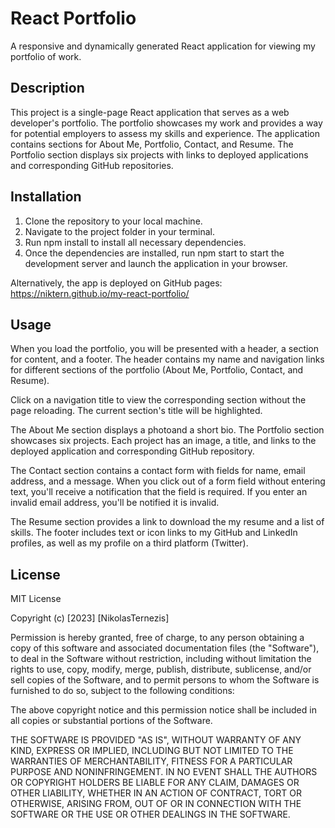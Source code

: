 # React Portfolio

A responsive and dynamically generated React application for viewing my portfolio of work.

## Description

This project is a single-page React application that serves as a web developer's portfolio. The portfolio showcases my work and provides a way for potential employers to assess my skills and experience. The application contains sections for About Me, Portfolio, Contact, and Resume. The Portfolio section displays six projects with links to deployed applications and corresponding GitHub repositories.

## Installation

1. Clone the repository to your local machine.
2. Navigate to the project folder in your terminal.
3. Run npm install to install all necessary dependencies.
4. Once the dependencies are installed, run npm start to start the development server and launch the application in your browser.

Alternatively, the app is deployed on GitHub pages: https://niktern.github.io/my-react-portfolio/ 

## Usage

When you load the portfolio, you will be presented with a header, a section for content, and a footer. The header contains my name and navigation links for different sections of the portfolio (About Me, Portfolio, Contact, and Resume).

Click on a navigation title to view the corresponding section without the page reloading. The current section's title will be highlighted.

The About Me section displays a photoand a short bio. The Portfolio section showcases six projects. Each project has an image, a title, and links to the deployed application and corresponding GitHub repository.

The Contact section contains a contact form with fields for name, email address, and a message. When you click out of a form field without entering text, you'll receive a notification that the field is required. If you enter an invalid email address, you'll be notified it is invalid.

The Resume section provides a link to download the my resume and a list of skills. The footer includes text or icon links to my GitHub and LinkedIn profiles, as well as my profile on a third platform (Twitter).

## License

MIT License

Copyright (c) [2023] [NikolasTernezis]

Permission is hereby granted, free of charge, to any person obtaining a copy
of this software and associated documentation files (the "Software"), to deal
in the Software without restriction, including without limitation the rights
to use, copy, modify, merge, publish, distribute, sublicense, and/or sell
copies of the Software, and to permit persons to whom the Software is
furnished to do so, subject to the following conditions:

The above copyright notice and this permission notice shall be included in all
copies or substantial portions of the Software.

THE SOFTWARE IS PROVIDED "AS IS", WITHOUT WARRANTY OF ANY KIND, EXPRESS OR
IMPLIED, INCLUDING BUT NOT LIMITED TO THE WARRANTIES OF MERCHANTABILITY,
FITNESS FOR A PARTICULAR PURPOSE AND NONINFRINGEMENT. IN NO EVENT SHALL THE
AUTHORS OR COPYRIGHT HOLDERS BE LIABLE FOR ANY CLAIM, DAMAGES OR OTHER
LIABILITY, WHETHER IN AN ACTION OF CONTRACT, TORT OR OTHERWISE, ARISING FROM,
OUT OF OR IN CONNECTION WITH THE SOFTWARE OR THE USE OR OTHER DEALINGS IN THE
SOFTWARE.
